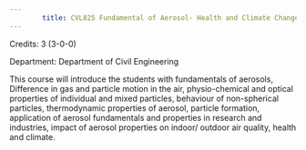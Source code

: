 ```yaml
---
        title: CVL825 Fundamental of Aerosol- Health and Climate Change
---
```

Credits: 3 (3-0-0)

Department: Department of Civil Engineering

This course will introduce the students with fundamentals of aerosols, Difference in gas and particle motion in the air, physio-chemical and optical properties of individual and mixed particles, behaviour of non-spherical particles, thermodynamic properties of aerosol, particle formation, application of aerosol fundamentals and properties in research and industries, impact of aerosol properties on indoor/ outdoor air quality, health and climate.